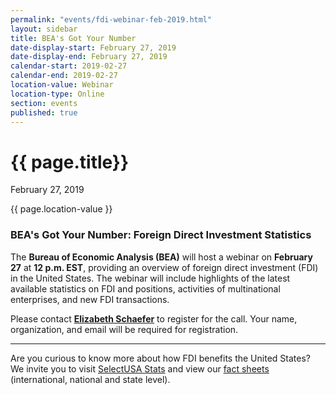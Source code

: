 ```yaml
---
permalink: "events/fdi-webinar-feb-2019.html"
layout: sidebar
title: BEA's Got Your Number
date-display-start: February 27, 2019
date-display-end: February 27, 2019
calendar-start: 2019-02-27
calendar-end: 2019-02-27
location-value: Webinar
location-type: Online
section: events
published: true
---
```


# {{ page.title}}

February 27, 2019

{{ page.location-value }}

### BEA's Got Your Number: Foreign Direct Investment Statistics

The **Bureau of Economic Analysis (BEA)** will host a webinar on **February 27** at **12 p.m. EST**, providing an overview of foreign direct investment (FDI) in the United States. The webinar will include highlights of the latest available statistics on FDI and positions, activities of multinational enterprises, and new FDI transactions. 

Please contact **[Elizabeth Schaefer](mailto:elizabeth.schaefer@trade.gov?Subject=BEA%20webinar%20registration)** to register for the call. Your name, organization, and email will be required for registration.

---

Are you curious to know more about how FDI benefits the United States? We invite you to visit [SelectUSA Stats](https://www.selectusa.gov/data) and view our [fact sheets](https://www.selectusa.gov/FDI-global-market) (international, national and state level).
